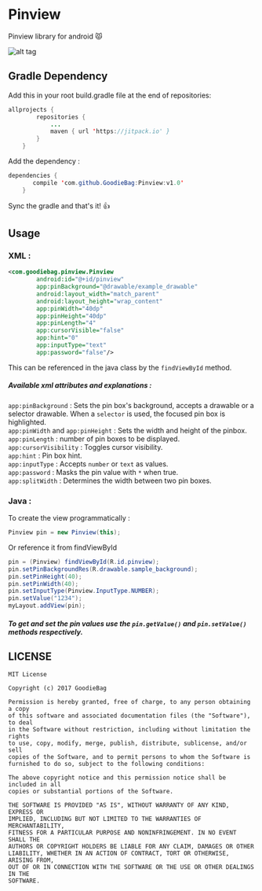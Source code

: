 # Pinview

 Pinview library for android :pouting_cat:

![alt tag](https://giphy.com/gifs/U5BP5gk9zQaqs)

## Gradle Dependency

Add this in your root build.gradle file at the end of repositories:
```java
allprojects {
		repositories {
			...
			maven { url 'https://jitpack.io' }
		}
	}
```
Add the dependency : 
```java
dependencies {
	   compile 'com.github.GoodieBag:Pinview:v1.0'
	}
```
Sync the gradle and that's it! :+1:

## Usage

### XML : 
```xml
<com.goodiebag.pinview.Pinview
        android:id="@+id/pinview"
        app:pinBackground="@drawable/example_drawable"
        android:layout_width="match_parent"
        android:layout_height="wrap_content"
        app:pinWidth="40dp"
        app:pinHeight="40dp"
        app:pinLength="4"
        app:cursorVisible="false"
        app:hint="0"
        app:inputType="text"
        app:password="false"/>
```
This can be referenced in the java class by the ```findViewById``` method.

##### Available xml attributes and explanations : 

```app:pinBackground``` : Sets the pin box's background, accepts a drawable or a selector drawable. When a ```selector``` is used, the focused pin box is highlighted. <br />
```app:pinWidth``` and ```app:pinHeight``` : Sets the width and height of the pinbox. <br />
```app:pinLength``` : number of pin boxes to be displayed.<br />
```app:cursorVisibility``` : Toggles cursor visibility.<br />
```app:hint``` : Pin box hint. <br />
```app:inputType``` : Accepts ```number``` or ```text``` as values. <br />
```app:password``` : Masks the pin value with ```*``` when true. <br />
```app:splitWidth``` : Determines the width between two pin boxes.

### Java : 

To create the view programmatically : 
```java
Pinview pin = new Pinview(this);
```
Or reference it from findViewById
```java
pin = (Pinview) findViewById(R.id.pinview);
pin.setPinBackgroundRes(R.drawable.sample_background);
pin.setPinHeight(40);
pin.setPinWidth(40);
pin.setInputType(Pinview.InputType.NUMBER);
pin.setValue("1234");
myLayout.addView(pin);    
```
##### To get and set the pin values use the ```pin.getValue()``` and ```pin.setValue()``` methods respectively.

## LICENSE
```
MIT License

Copyright (c) 2017 GoodieBag

Permission is hereby granted, free of charge, to any person obtaining a copy
of this software and associated documentation files (the "Software"), to deal
in the Software without restriction, including without limitation the rights
to use, copy, modify, merge, publish, distribute, sublicense, and/or sell
copies of the Software, and to permit persons to whom the Software is
furnished to do so, subject to the following conditions:

The above copyright notice and this permission notice shall be included in all
copies or substantial portions of the Software.

THE SOFTWARE IS PROVIDED "AS IS", WITHOUT WARRANTY OF ANY KIND, EXPRESS OR
IMPLIED, INCLUDING BUT NOT LIMITED TO THE WARRANTIES OF MERCHANTABILITY,
FITNESS FOR A PARTICULAR PURPOSE AND NONINFRINGEMENT. IN NO EVENT SHALL THE
AUTHORS OR COPYRIGHT HOLDERS BE LIABLE FOR ANY CLAIM, DAMAGES OR OTHER
LIABILITY, WHETHER IN AN ACTION OF CONTRACT, TORT OR OTHERWISE, ARISING FROM,
OUT OF OR IN CONNECTION WITH THE SOFTWARE OR THE USE OR OTHER DEALINGS IN THE
SOFTWARE.
```
